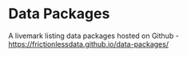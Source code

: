 # Data Packages

A livemark listing data packages hosted on Github - https://frictionlessdata.github.io/data-packages/
